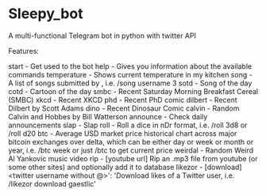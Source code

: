 # Sleepy_bot

A multi-functional Telegram bot in python with twitter API

Features:

start - Get used to the bot
help - Gives you information about the available commands
temperature - Shows current temperature in my kitchen
song - <username> <integer> A list of songs submitted by <username>, i.e. /song username 3
sotd - Song of the day
cotd - Cartoon of the day
smbc - Recent Saturday Morning Breakfast Cereal (SMBC)
xkcd - Recent XKCD
phd - Recent PhD comic
dilbert - Recent Dilbert by Scott Adams
dino - Recent Dinosaur Comic
calvin - Random Calvin and Hobbes by Bill Watterson
announce - Check daily announcements
slap - Slap <target>
roll - <nDr> Roll a dice in nDr format, i.e. /roll 3d8 or /roll d20
btc - <delta> Average USD market price historical chart across major bitcoin exchanges over delta, which can be either day or week or month or year, i.e. /btc week or just /btc to get current price
weirdal - Random Weird Al Yankovic music video
rip - [youtube url] <db> Rip an .mp3 file from youtube (or some other sites) and optionally add it to database
likezor - [download] <twitter username without @>': 'Download likes of a Twitter user, i.e. /likezor download gaestlic'
